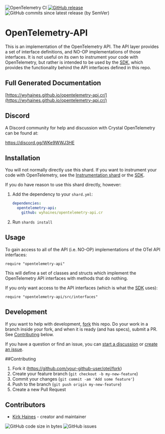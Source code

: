 ![OpenTelemetry CI](https://img.shields.io/github/workflow/status/wyhaines/opentelemetry-api.cr/OpenTelemetry%20CI?style=for-the-badge&logo=GitHub)
[![GitHub release](https://img.shields.io/github/release/wyhaines/opentelemetry-api.cr.svg?style=for-the-badge)](https://github.com/wyhaines/opentelemetry-api.cr/releases)
![GitHub commits since latest release (by SemVer)](https://img.shields.io/github/commits-since/wyhaines/opentelemetry-api.cr/latest?style=for-the-badge)

# OpenTelemetry-API

This is an implementation of the OpenTelemetry API. The API layer provides a set of interface definitions, and NO-OP implementations of those interfaces. It is not useful on its own to instrument your code with OpenTelemetry, but rather is intended to be used by the [SDK](/wyhaines/opentelemetry-sdk.cr/), which provides the functionality behind the API interfaces defined in this repo.

## Full Generated Documentation

[https://wyhaines.github.io/opentelemetry-api.cr/](https://wyhaines.github.io/opentelemetry-api.cr/)

## Discord

A Discord community for help and discussion with Crystal OpenTelemetry can be found at:

https://discord.gg/WKe9WWJ3HE

## Installation

You will not normally directly use this shard. If you want to instrument your code with OpenTelemetry, see the [Instrumentation shard](/wyhaines/opentelemetry-instrumentation.cr/) or the [SDK](/wyhaines/opentelemetry-sdk.cr/).

If you do have reason to use this shard directly, however:

1. Add the dependency to your `shard.yml`:

   ```yaml
   dependencies:
     opentelemetry-api:
       github: wyhaines/opentelemetry-api.cr
   ```

2. Run `shards install`

## Usage

To gain access to all of the API (i.e. NO-OP) implementations of the OTel API interfaces:

```crystal
require "opentelemetry-api"
```

This will define a set of classes and structs which implement the OpenTelemetry API interfaces with methods that do nothing.

If you only want access to the API interfaces (which is what the [SDK](/wyhaines/opentelemetry-sdk.cr) uses):

```crystal
require "opentelemetry-api/src/interfaces"
```

## Development

If you want to help with development, [fork](https://github.com/wyhaines/opentelemetry-api.cr/fork) this repo. Do your work in a branch inside your fork, and when it is ready (and has specs), submit a PR. See [Contributing] below.

If you have a question or find an issue, you can [start a discussion](https://github.com/wyhaines/opentelemetry-api.cr/discussions/new) or [create an issue](https://github.com/wyhaines/opentelemetry-api.cr/issues/new/choose).

##Contributing

1. Fork it (<https://github.com/your-github-user/otel/fork>)
2. Create your feature branch (`git checkout -b my-new-feature`)
3. Commit your changes (`git commit -am 'Add some feature'`)
4. Push to the branch (`git push origin my-new-feature`)
5. Create a new Pull Request

## Contributors

- [Kirk Haines](https://github.com/wyhaines) - creator and maintainer

![GitHub code size in bytes](https://img.shields.io/github/languages/code-size/wyhaines/opentelemetry-api.cr?style=for-the-badge)
![GitHub issues](https://img.shields.io/github/issues/wyhaines/opentelemetry-api.cr?style=for-the-badge)

[Contributing]: #contributing